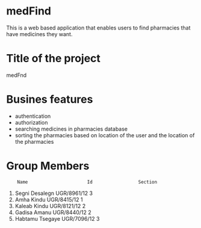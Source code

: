 # medFind
This is a web based application that enables users to find pharmacies that have medicines they want.

# Title of the project
medFnd

# Busines features
- authentication
- authorization
- searching medicines in pharmacies database
- sorting the pharmacies based on location of the user and the location of the pharmacies

# Group Members
        Name         		      Id      	         Section 
1. Segni Desalegn         UGR/8961/12           	   3
2. Amha Kindu    	        UGR/8415/12                1
3. Kaleab Kindu  	        UGR/8121/12                2
4. Gadisa Amanu 	        UGR/8440/12        	       2
5. Habtamu Tsegaye        UGR/7096/12           	   3
